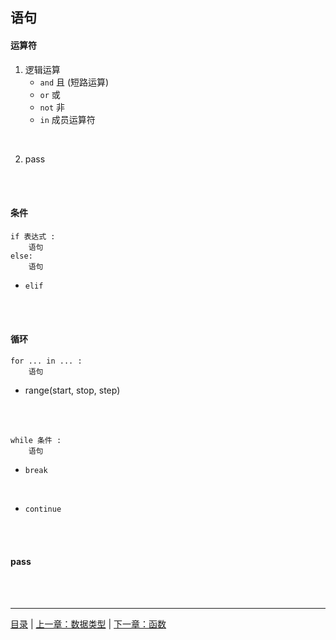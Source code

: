 ## 语句

#### 运算符

1. 逻辑运算
    * `and`  且 (短路运算)
    * `or`  或
    * `not`  非
    * `in`  成员运算符
<br>

2. pass

<br><br>


#### 条件

```
if 表达式 :
    语句
else:
    语句
```

* `elif` 

<br><br>


#### 循环

```
for ... in ... :
    语句
```
* range(start, stop, step)

<br><br>

```
while 条件 :
    语句
```

* `break`

<br>

* `continue`

<br><br>

#### pass

<br><br>

-----

[目录](https://github.com/ykqmain/Learning-Python-with-Git) | [上一章：数据类型](https://github.com/ykqmain/Learning-Python-with-Git/blob/master/text/1.md) | [下一章：函数](https://github.com/ykqmain/Learning-Python-with-Git/blob/master/text/3.md)
